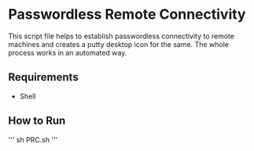 # Passwordless Remote Connectivity

This script file helps to establish passwordless connectivity to remote machines and creates a putty desktop icon for the same. The whole process works in an automated way.

## Requirements

- Shell

## How to Run

''' sh PRC.sh '''

